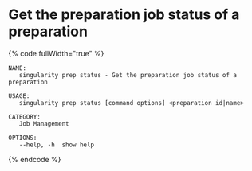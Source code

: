 # Get the preparation job status of a preparation

{% code fullWidth="true" %}
```
NAME:
   singularity prep status - Get the preparation job status of a preparation

USAGE:
   singularity prep status [command options] <preparation id|name>

CATEGORY:
   Job Management

OPTIONS:
   --help, -h  show help
```
{% endcode %}
